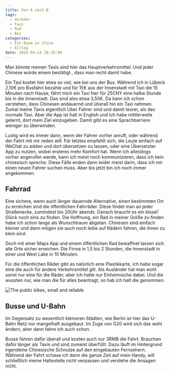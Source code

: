 ```yaml
---
title: Von A nach B
tags:
  - Verkehr
  - Taxi
  - Rad
  - Bus
categories:
  - Ein Baum in China
  - Alltag
date: 2016-04-24 18:26:09
---
```



Man könnte meinen Taxis sind hier das Hauptverkehrsmittel. Und jeder Chinese würde einem bestätigt , dass man recht damit habe.

Ein Taxi kostet hier etwa so viel, wie bei uns der Bus. Während ich in Lübeck 2,10€ pro Busfahrt bezahle und für 15€ aus der Innenstadt mit Taxi die 15 Minuten nach Hause, fährt mich ein Taxi hier für 25CNY eine halbe Stunde bis in die Innenstadt. Das sind also etwa 3,50€. Da kann ich schon verstehen, dass Chinesen andauernd und überall hin ein Taxi nehmen. Zumal meine Taxis eigentlich Uber Fahrer sind und damit teurer, als das normale Taxi. Aber die App ist halt in English und ich habe mittlerweile gelernt, dort mein Ziel einzugeben. Damit gibt es eine Sprachbarriere weniger zu überwinden.

Lustig wird es immer dann, wenn der Fahrer vorher anruft, <!--more--> oder während der Fahrt mit mir reden will. Für letztes empfehlt sich, die Leute einfach auf WeChat zu adden und dort übersetzen zu lassen, oder eine Übersetzter App zu nutzen, wobei ersteres mehr Komfort hat. Wenn ich allerdings vorher angerufen werde, kann ich meist noch kommunizieren, dass ich kein chinesisch spreche. Diese Fälle enden dann leider meist darin, dass ich mir einen neuen Fahrer suchen muss. Aber bis jetzt bin ich noch immer angekommen.

## Fahrrad

Eine sichere, wenn auch länger dauernde Alternative, einen bestimmten Ort zu erreichen sind die öffentlichen Fahrräder. Diese findet man an jeder Straßenecke, zumindest bis 20Uhr abends. Danach braucht es ein bissel' Glück noch eins zu finden. Die Hoffnung, ein Rad in meiner Größe zu finden habe ich schon lange als Wunschtraum abgetan. Chinesen sind einfach kleiner und dann mögen sie auch noch leibe auf Rädern fahren, die ihnen zu klein sind.

Doch mit einer Maps App und einem öffentlichen Rad bewaffnet lassen sich alle Orte sicher erreichen. Die Firma in 1,5 bis 2 Stunden, die Innenstadt in einer und West Lake in 10 Minuten.

Für die öffentlichen Räder gibt es natürlich eine Plastikkarte, ich habe sogar eine die auch für andere Verkehrsmittel gilt. Als Ausländer hat man wohl sonst nur eine für die Räder, aber ich hatte nur Einheimische dabei. Und die wussten nur, wie man die für alles beantragt, so hab ich halt die genommen.

![The public bikes, small and reliable](/images/china/public-bikes.JPG)

## Busse und U-Bahn

Im Gegensatz zu wesentlich kleineren Städten, wie Berlin ist hier das U-Bahn Netz nur mangelhaft ausgebaut. Im Zuge von G20 wird sich das wohl ändern, aber dann fahre ich auch schon.

Busse fahren dafür überall und kosten auch nur 3RMB die Fahrt. Brauchen dafür länger als Taxis und sind zumeist überfüllt. Dazu läuft im Hintergrund irgendeine Chinesische Schnulze auf den eingebauten Fernsehern. Während der Fahrt schaue ich dann die ganze Zeit auf mein Handy, will schließlich meine Haltestelle nicht verpassen und verstehe die Ansagen nicht.
